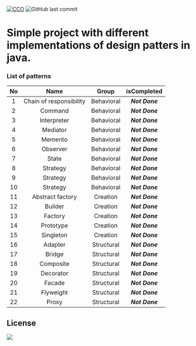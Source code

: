 [![CCO](https://img.shields.io/github/repo-size/harryDevPL/design-patterns=plastic)](https://img.shields.io/github/repo-size/harryDevPL/design-patterns?style=plastic)
![GitHub last commit](https://img.shields.io/github/last-commit/harryDevPL/design-patterns?style=plastic)
<br>
# Simple project with different implementations of design patters in java.

### List of patterns
| No     | Name                | Group      | isCompleted    |
| :----: | :--------:          | :----:     | :----:         |
| 1  | Chain of responsibility | Behavioral | ***Not Done*** |
| 2  | Command                 | Behavioral | ***Not Done*** |
| 3  | Interpreter             | Behavioral | ***Not Done*** |
| 4  | Mediator                | Behavioral | ***Not Done*** |
| 5  | Memento                 | Behavioral | ***Not Done*** |
| 6  | Observer                | Behavioral | ***Not Done*** |
| 7  | State                   | Behavioral | ***Not Done*** |
| 8  | Strategy                | Behavioral | ***Not Done*** |
| 9  | Strategy                | Behavioral | ***Not Done*** |
| 10 | Strategy                | Behavioral | ***Not Done*** |
| 11 | Abstract factory        | Creation   | ***Not Done*** |
| 12 | Builder                 | Creation   | ***Not Done*** |
| 13 | Factory                 | Creation   | ***Not Done*** |
| 14 | Prototype               | Creation   | ***Not Done*** |
| 15 | Singleton               | Creation   | ***Not Done*** |
| 16 | Adapter                 | Structural | ***Not Done*** |
| 17 | Bridge                  | Structural | ***Not Done*** |
| 18 | Composite               | Structural | ***Not Done*** |
| 19 | Decorator               | Structural | ***Not Done*** |
| 20 | Facade                  | Structural | ***Not Done*** |
| 21 | Flyweight               | Structural | ***Not Done*** |
| 22 | Proxy                   | Structural | ***Not Done*** |









## License
[![](https://img.shields.io/badge/License-MIT-brightgreen)](https://creativecommons.org/publicdomain/zero/1.0/)